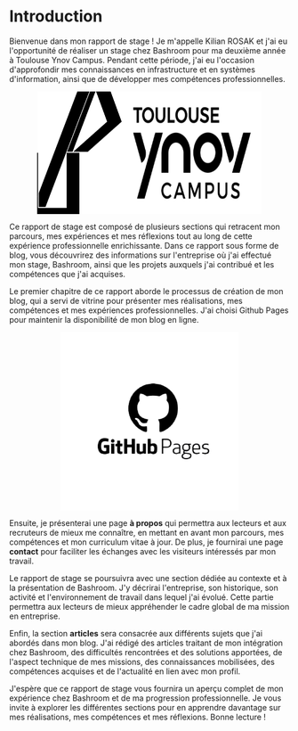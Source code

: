 # Introduction

Bienvenue dans mon rapport de stage ! Je m'appelle Kilian ROSAK et j'ai eu l'opportunité de réaliser un stage chez Bashroom pour ma deuxième année à Toulouse Ynov Campus. Pendant cette période, j'ai eu l'occasion d'approfondir mes connaissances en infrastructure et en systèmes d'information, ainsi que de développer mes compétences professionnelles.

<div style="display: flex; justify-content: center;">
  <img src="../img/ya.svg" width="30%" height="220" alt="Bashroom">
  <img src="../img/ynov.png" width="50%" alt="Ynov">
</div>

Ce rapport de stage est composé de plusieurs sections qui retracent mon parcours, mes expériences et mes réflexions tout au long de cette expérience professionnelle enrichissante. Dans ce rapport sous forme de blog, vous découvrirez des informations sur l'entreprise où j'ai effectué mon stage, Bashroom, ainsi que les projets auxquels j'ai contribué et les compétences que j'ai acquises.

Le premier chapitre de ce rapport aborde le processus de création de mon blog, qui a servi de vitrine pour présenter mes réalisations, mes compétences et mes expériences professionnelles. J'ai choisi Github Pages pour maintenir la disponibilité de mon blog en ligne.

<div style="display: flex; justify-content: center;">
  <img src="../img/githubpages.png" height="320">
</div>

Ensuite, je présenterai une page **à propos** qui permettra aux lecteurs et aux recruteurs de mieux me connaître, en mettant en avant mon parcours, mes compétences et mon curriculum vitae à jour. De plus, je fournirai une page **contact** pour faciliter les échanges avec les visiteurs intéressés par mon travail.

Le rapport de stage se poursuivra avec une section dédiée au contexte et à la présentation de Bashroom. J'y décrirai l'entreprise, son historique, son activité et l'environnement de travail dans lequel j'ai évolué. Cette partie permettra aux lecteurs de mieux appréhender le cadre global de ma mission en entreprise.

Enfin, la section **articles** sera consacrée aux différents sujets que j'ai abordés dans mon blog. J'ai rédigé des articles traitant de mon intégration chez Bashroom, des difficultés rencontrées et des solutions apportées, de l'aspect technique de mes missions, des connaissances mobilisées, des compétences acquises et de l'actualité en lien avec mon profil.

J'espère que ce rapport de stage vous fournira un aperçu complet de mon expérience chez Bashroom et de ma progression professionnelle. Je vous invite à explorer les différentes sections pour en apprendre davantage sur mes réalisations, mes compétences et mes réflexions. Bonne lecture !